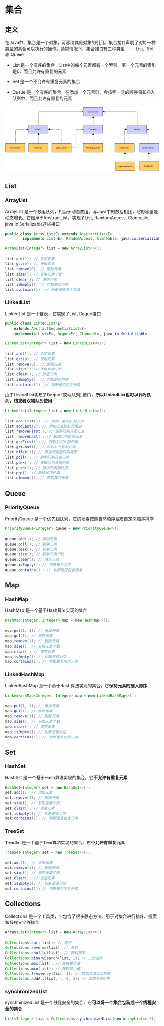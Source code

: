 # 集合

## 定义

在Java中，集合是一个对象，可容纳其他对象的引用。集合接口声明了对每一种类型的集合可以执行的操作。通常情况下，集合接口有三种类型 —— List、Set 和 Queue

- List 是一个有序的集合，List中的每个元素都有一个索引。第一个元素的索引是0，而且允许有重复的元素

- Set 是一个不允许有重复元素的集合

- Queue 是一个有序的集合，在添加一个元素时，会按照一定的顺序将其插入队列中，而且允许有重复的元素

![Collections关系图](imgs/collections.png)

## List

### ArrayList

ArrayList 是一个数组队列，相当于动态数组。与Java中的数组相比，它的容量能动态增长。它继承于AbstractList，实现了List, RandomAccess, Cloneable, java.io.Serializable这些接口

```java
public class ArrayList<E> extends AbstractList<E>
        implements List<E>, RandomAccess, Cloneable, java.io.Serializable
```

```java
ArrayList<Integer> list = new ArrayList<>();

list.add(1); // 添加元素
list.get(0); // 获取元素
list.remove(0); // 删除元素
list.size(); // 获取元素个数
list.clear(); // 清空元素
list.isEmpty(); // 判断是否为空
list.contains(1); // 判断是否包含元素
```

### LinkedList
LinkedList 是一个链表，它实现了List, Deque接口

```java
public class LinkedList<E>
    extends AbstractSequentialList<E>
    implements List<E>, Deque<E>, Cloneable, java.io.Serializable
```

```java
LinkedList<Integer> list = new LinkedList<>();

list.add(1); // 添加元素
list.get(0); // 获取元素
list.remove(0); // 删除元素
list.size(); // 获取元素个数
list.clear(); // 清空元素
list.isEmpty(); // 判断是否为空
list.contains(1); // 判断是否包含元素
```

由于LinkedList实现了Deque (双端队列) 接口，**所以LinkedList也可以作为队列，栈或者双端队列使用**

```java
LinkedList<Integer> list = new LinkedList<>();

list.addFirst(1); // 添加元素到队列头部
list.addLast(2); // 添加元素到队列尾部
list.removeFirst(); // 删除队列头部元素
list.removeLast(); // 删除队列尾部元素
list.getFirst(); // 获取队列头部元素
list.getLast(); // 获取队列尾部元素
list.offer(1); // 添加元素到队列尾部
list.poll(); // 删除队列头部元素
list.peek(); // 获取队列头部元素
list.push(1); // 添加元素到栈顶
list.pop(); // 删除栈顶元素
list.element(); // 获取栈顶元素
```

## Queue

### PriorityQueue

PriorityQueue 是一个优先级队列，它的元素按照自然顺序或者自定义顺序排序

```java
PriorityQueue<Integer> queue = new PriorityQueue<>();

queue.add(1); // 添加元素
queue.poll(); // 删除元素
queue.peek(); // 获取元素
queue.size(); // 获取元素个数
queue.clear(); // 清空元素
queue.isEmpty(); // 判断是否为空
queue.contains(1); // 判断是否包含元素
```

## Map

### HashMap

HashMap 是一个基于Hash算法实现的集合

```java
HashMap<Integer, Integer> map = new HashMap<>();

map.put(1, 1); // 添加元素
map.get(1); // 获取元素
map.remove(1); // 删除元素
map.size(); // 获取元素个数
map.clear(); // 清空元素
map.isEmpty(); // 判断是否为空
map.contains(1); // 判断是否包含元素
```

### LinkedHashMap

LinkedHashMap 是一个基于Hash算法实现的集合，它**保持元素的插入顺序**

```java
LinkedHashMap<Integer, Integer> map = new LinkedHashMap<>();

map.put(1, 1); // 添加元素
map.get(1); // 获取元素
map.remove(1); // 删除元素
map.size(); // 获取元素个数
map.clear(); // 清空元素
map.isEmpty(); // 判断是否为空
map.contains(1); // 判断是否包含元素
```

## Set

### HashSet

HashSet 是一个基于Hash算法实现的集合，它**不允许有重复元素**

```java
HashSet<Integer> set = new HashSet<>();
set.add(1); // 添加元素
set.remove(1); // 删除元素
set.size(); // 获取元素个数
set.clear(); // 清空元素
set.isEmpty(); // 判断是否为空
set.contains(1); // 判断是否包含元素
```

### TreeSet
TreeSet 是一个基于Tree算法实现的集合，它**不允许有重复元素**

```java
TreeSet<Integer> set = new TreeSet<>();

set.add(1); // 添加元素
set.remove(1); // 删除元素
set.size(); // 获取元素个数
set.clear(); // 清空元素
set.isEmpty(); // 判断是否为空
set.contains(1); // 判断是否包含元素
```

## Collections

Collections 是一个工具类，它包含了很多静态方法，用于对集合进行排序、搜索和线程安全等操作

```java
ArraysList<Integer> list = new ArrayList<>();

Collections.sort(list); // 排序
Collections.reverse(list); // 反转
Collections.shuffle(list); // 随机排序
Collections.binarySearch(list, 1); // 二分查找
Collections.max(list); // 获取最大值
Collections.min(list); // 获取最小值
Collections.frequency(list, 1); // 获取元素出现次数
Collections.addAll(list, 1, 2, 3); // 添加全部元素
```

### synchronizedList

synchronizedList 是一个线程安全的集合，它**可以将一个集合包装成一个线程安全的集合**

```java
List<Integer> list = Collections.synchronizedList(new ArrayList<>());
```